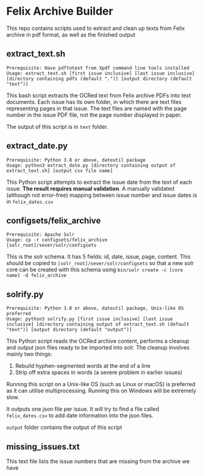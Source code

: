 # Felix Archive Builder
This repo contains scripts used to extract and clean up texts from Felix archive in pdf format, as well as the finished output

## extract_text.sh
```
Prerequisite: Have pdftotext from Xpdf command line tools installed
Usage: extract_text.sh [first issue inclusive] [last issue inclusive] [directory containing pdfs (default ".")] [output directory (default "text")]
```
This bash script extracts the OCRed text from Felix archive PDFs into text documents. 
Each issue has its own folder, in which there are text files representing pages in that issue. 
The text files are named with the page number in the issue PDF file, not the page number displayed in paper.

The output of this script is in `text` folder.

## extract_date.py
```
Prerequisite: Python 3.8 or above, dateutil package
Usage: python3 extract_date.py [directory containing output of extract_text.sh] [output csv file name]
```
This Python script attempts to extract the issue date from the text of each issue. **The result requires manual validation**.
A manually validated (although not error-free) mapping between issue number and issue dates is in `felix_dates.csv`

## configsets/felix_archive
```
Prerequisite: Apache Solr
Usage: cp -r configsets/felix_archive [solr_root]/sever/solr/configsets
```
This is the solr schema. It has 5 fields: id, date, issue, page, content.
This should be copied to `[solr_root]/sever/solr/configsets` so that a new solr core
can be created with this schema using `bin/solr create -c [core name] -d felix_archive`

## solrify.py
```
Prerequisite: Python 3.8 or above, dateutil package, Unix-like OS preferred
Usage: python3 solrify.py [first issue inclusive] [last issue inclusive] [directory containing output of extract_text.sh (default "text")] [output directory (default "output")]
```
This Python script reads the OCRed archive content, performs a cleanup and output json files ready to be imported into solr. 
The cleanup involves mainly two things:
1. Rebuild hyphen-segmented words at the end of a line
2. Strip off extra spaces in words (a severe problem in earlier issues)

Running this script on a Unix-like OS (such as Linux or macOS) is preferred as it can utilise multiprocessing.
Running this on Windows will be extremely slow.

It outputs one json file per issue. It will try to find a file called `felix_dates.csv` to add date information into the
json files.

`output` folder contains the output of this script

## missing_issues.txt
This text file lists the issue numbers that are missing from the archive we have